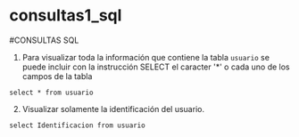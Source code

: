 # consultas1_sql

#CONSULTAS SQL

1. Para visualizar toda la información que contiene la tabla `usuario` se puede incluir con la instrucción SELECT el caracter '*' o cada uno de los campos de la tabla 

`select * from usuario` 

2. Visualizar solamente la identificación del usuario.

`select Identificacion from usuario`